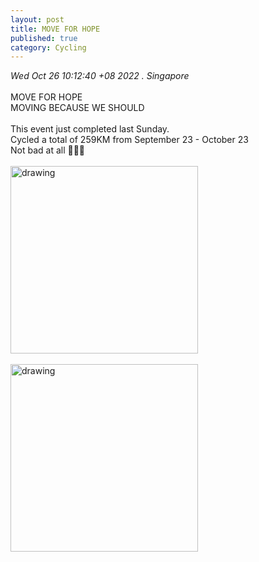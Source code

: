 ```yaml
---
layout: post
title: MOVE FOR HOPE
published: true
category: Cycling
---
```

_Wed Oct 26 10:12:40 +08 2022 . Singapore_
<br>
<br>
MOVE FOR HOPE
<br>
MOVING BECAUSE WE SHOULD
<br>
<br>
This event just completed last Sunday.
<br>
Cycled a total of 259KM from September 23 - October 23
<br>
Not bad at all 🚴🏻‍♀️
<br>
<br>
<img src="https://drive.google.com/uc?export=view&id=1CcxLsqMrtcWAJRiLnlup8MaOVa8-8M1y" alt="drawing" width="300"/> 
<br>
<br>
<img src="https://drive.google.com/uc?export=view&id=1vc752vJOEbqI2Du-p1nxQq_KzW5zwMtG" alt="drawing" width="300"/>
